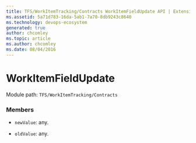 ```yaml
---
title: TFS/WorkItemTracking/Contracts WorkItemFieldUpdate API | Extensions for Azure DevOps Services
ms.assetid: 5a71d783-16da-5ab1-7a70-8db9243c8640
ms.technology: devops-ecosystem
generated: true
author: chcomley
ms.topic: article
ms.author: chcomley
ms.date: 08/04/2016
---
```


# WorkItemFieldUpdate

Module path: `TFS/WorkItemTracking/Contracts`

### Members

* `newValue`: any.

* `oldValue`: any.
